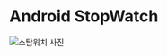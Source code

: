 # Android StopWatch
![스탑워치 사진](https://user-images.githubusercontent.com/84887939/177098822-a74c08ef-835b-4283-8091-c6fabb2025d6.jpg)
